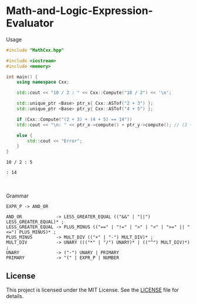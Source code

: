 # Math-and-Logic-Expression-Evaluator

Usage

```cpp
#include "MathCxx.hpp"

#include <iostream>
#include <memory>

int main() {
	using namespace Cxx;

	std::cout << "10 / 2 : " << Cxx::Compute("10 / 2") << '\n';

	std::unique_ptr <Base> ptr_x{ Cxx::ASTof("2 + 3") };
	std::unique_ptr <Base> ptr_y{ Cxx::ASTof("4 + 5") };

	if (Cxx::Compute("(2 + 3) + (4 + 5) == 14"))
	std::cout << "\n: " << ptr_x->compute() + ptr_y->compute(); // (2 + 3) + (4 + 5)

	else {
		std::cout << "Error";
	}
}
```

```
10 / 2 : 5

: 14
```
\
\
Grammar

```
EXPR_P -> AND_OR

AND_OR             -> LESS_GREATER_EQUAL (("&&" | "||") LESS_GREATER_EQUAL)* ;
LESS_GREATER_EQUAL -> PLUS_MINUS (("==" | "!=" | ">" | "<" | ">=" || "<=") PLUS_MINUS)* ;
PLUS_MINUS         -> MULT_DIV (("+" | "-") MULT_DIV)* ;
MULT_DIV           -> UNARY ((("*" | "/") UNARY)* | (("^") MULT_DIV)*) ;
UNARY              -> ("-") UNARY | PRIMARY
PRIMARY            -> "(" | EXPR_P | NUMBER
```

## License

This project is licensed under the MIT License. See the [LICENSE](LICENSE) file for details.
